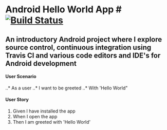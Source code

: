 # Android Hello World App #  [![Build Status](https://travis-ci.com/celestvw/Android-Hello-World.svg?branch=master)](https://travis-ci.com/celestvw/Android-Hello-World)

## An introductory Android project where I explore source control, continuous integration using Travis CI and various code editors and IDE's for Android development ##

#### User Scenario ####

..* As a user
..* I want to be greeted
..* With 'Hello World"

#### User Story ####
1. Given I have installed the app
2. When I open the app
3. Then I am greeted with 'Hello World'

